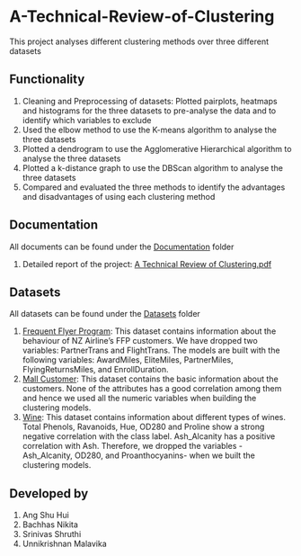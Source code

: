 # A-Technical-Review-of-Clustering
This project analyses different clustering methods over three different datasets 

## Functionality
1. Cleaning and Preprocessing of datasets: Plotted pairplots, heatmaps and histograms for the three datasets to pre-analyse the data and to identify which variables to exclude  
2. Used the elbow method to use the K-means algorithm to analyse the three datasets
3. Plotted a dendrogram to use the Agglomerative Hierarchical algorithm to analyse the three datasets
4. Plotted a k-distance graph to use the DBScan algorithm to analyse the three datasets
5. Compared and evaluated the three methods to identify the advantages and disadvantages of using each clustering method

## Documentation 
All documents can be found under the [Documentation](https://github.com/nikita-bachhas/A-Technical-Review-of-Clustering/tree/main/Documentation) folder
1. Detailed report of the project: [A Technical Review of Clustering.pdf](https://github.com/nikita-bachhas/A-Technical-Review-of-Clustering/blob/main/Documentation/A%20Technical%20Review%20of%20Clustering.pdf)

## Datasets
All datasets can be found under the [Datasets](https://github.com/nikita-bachhas/A-Technical-Review-of-Clustering/tree/main/Datasets) folder
1. [Frequent Flyer Program](https://github.com/nikita-bachhas/A-Technical-Review-of-Clustering/blob/main/Datasets/FrequentFlyerProgram.xls): This dataset contains information about the behaviour of NZ Airline’s FFP customers. We have dropped two variables: PartnerTrans and FlightTrans. The models are built with the following variables: AwardMiles, EliteMiles, PartnerMiles, FlyingReturnsMiles, and EnrollDuration.
2. [Mall Customer](https://github.com/nikita-bachhas/A-Technical-Review-of-Clustering/blob/main/Datasets/Mall_Customers.csv): This dataset contains the basic information about the customers. None of the attributes has a good correlation among them and hence we used all the numeric variables when building the clustering models.
3. [Wine](https://github.com/nikita-bachhas/A-Technical-Review-of-Clustering/blob/main/Datasets/wine.csv): This dataset contains information about different types of wines. Total Phenols, Ravanoids, Hue, OD280 and Proline show a strong negative correlation with the class label. Ash_Alcanity has a positive correlation with Ash. Therefore, we dropped the variables - Ash_Alcanity, OD280, and Proanthocyanins- when we built the clustering models.

## Developed by
1. Ang Shu Hui
2. Bachhas Nikita
3. Srinivas Shruthi
4. Unnikrishnan Malavika
